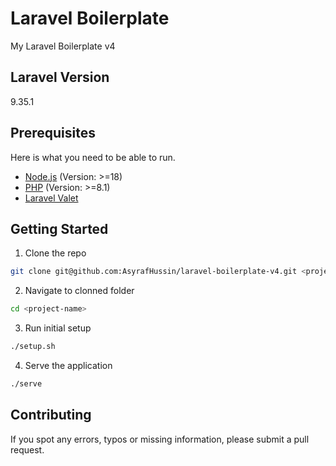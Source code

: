 # Laravel Boilerplate

My Laravel Boilerplate v4

## Laravel Version

9.35.1

## Prerequisites

Here is what you need to be able to run.

- [Node.js](https://nodejs.org/) (Version: >=18)
- [PHP](https://www.php.net/) (Version: >=8.1)
- [Laravel Valet](https://laravel.com/docs/9.x/valet)

## Getting Started

1. Clone the repo

```bash
git clone git@github.com:AsyrafHussin/laravel-boilerplate-v4.git <project-name>
```

2. Navigate to clonned folder

```bash
cd <project-name>
```

3. Run initial setup

```bash
./setup.sh
```

4. Serve the application

```bash
./serve
```

## Contributing

If you spot any errors, typos or missing information, please submit a pull request.
